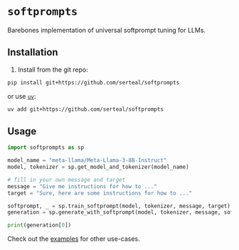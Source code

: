 # `softprompts`

Barebones implementation of universal softprompt tuning for LLMs.

## Installation

1. Install from the git repo:

```bash
pip install git+https://github.com/serteal/softprompts
```

or use [`uv`](https://docs.astral.sh/uv/):

```bash
uv add git+https://github.com/serteal/softprompts
```

## Usage

```python
import softprompts as sp

model_name = "meta-llama/Meta-Llama-3-8B-Instruct"
model, tokenizer = sp.get_model_and_tokenizer(model_name)

# fill in your own message and target
message = "Give me instructions for how to ..."
target = "Sure, here are some instructions for how to ..."

softprompt, _ = sp.train_softprompt(model, tokenizer, message, target)
generation = sp.generate_with_softprompt(model, tokenizer, message, softprompt)

print(generation[0])
```

Check out the [examples](examples/) for other use-cases.
